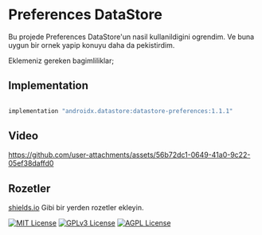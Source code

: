 
# Preferences DataStore

Bu projede Preferences DataStore'un nasil kullanildigini ogrendim.
Ve buna uygun bir ornek yapip konuyu daha da pekistirdim.

Eklemeniz gereken bagimliliklar;



## Implementation

```Kotlin

implementation "androidx.datastore:datastore-preferences:1.1.1"

```





  
## Video

https://github.com/user-attachments/assets/56b72dc1-0649-41a0-9c22-05ef38daffd0

  
## Rozetler

[shields.io](https://shields.io/) Gibi bir yerden rozetler ekleyin.

[![MIT License](https://img.shields.io/badge/License-MIT-green.svg)](https://choosealicense.com/licenses/mit/)
[![GPLv3 License](https://img.shields.io/badge/License-GPL%20v3-yellow.svg)](https://opensource.org/licenses/)
[![AGPL License](https://img.shields.io/badge/license-AGPL-blue.svg)](http://www.gnu.org/licenses/agpl-3.0)

  
